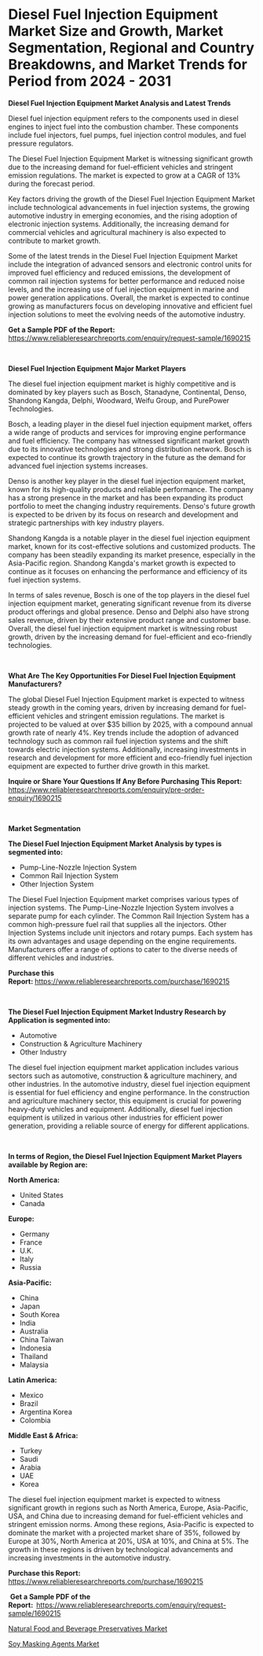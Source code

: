 <p><h1>Diesel Fuel Injection Equipment Market Size and Growth, Market Segmentation, Regional and Country Breakdowns, and Market Trends for Period from 2024 -  2031</h1></p><p><strong>Diesel Fuel Injection Equipment Market Analysis and Latest Trends</strong></p>
<p><p>Diesel fuel injection equipment refers to the components used in diesel engines to inject fuel into the combustion chamber. These components include fuel injectors, fuel pumps, fuel injection control modules, and fuel pressure regulators.</p><p>The Diesel Fuel Injection Equipment Market is witnessing significant growth due to the increasing demand for fuel-efficient vehicles and stringent emission regulations. The market is expected to grow at a CAGR of 13% during the forecast period. </p><p>Key factors driving the growth of the Diesel Fuel Injection Equipment Market include technological advancements in fuel injection systems, the growing automotive industry in emerging economies, and the rising adoption of electronic injection systems. Additionally, the increasing demand for commercial vehicles and agricultural machinery is also expected to contribute to market growth.</p><p>Some of the latest trends in the Diesel Fuel Injection Equipment Market include the integration of advanced sensors and electronic control units for improved fuel efficiency and reduced emissions, the development of common rail injection systems for better performance and reduced noise levels, and the increasing use of fuel injection equipment in marine and power generation applications. Overall, the market is expected to continue growing as manufacturers focus on developing innovative and efficient fuel injection solutions to meet the evolving needs of the automotive industry.</p></p>
<p><strong>Get a Sample PDF of the Report:&nbsp;</strong> <a href="https://www.reliableresearchreports.com/enquiry/request-sample/1690215">https://www.reliableresearchreports.com/enquiry/request-sample/1690215</a></p>
<p>&nbsp;</p>
<p><strong>Diesel Fuel Injection Equipment Major Market Players</strong></p>
<p><p>The diesel fuel injection equipment market is highly competitive and is dominated by key players such as Bosch, Stanadyne, Continental, Denso, Shandong Kangda, Delphi, Woodward, Weifu Group, and PurePower Technologies.</p><p>Bosch, a leading player in the diesel fuel injection equipment market, offers a wide range of products and services for improving engine performance and fuel efficiency. The company has witnessed significant market growth due to its innovative technologies and strong distribution network. Bosch is expected to continue its growth trajectory in the future as the demand for advanced fuel injection systems increases.</p><p>Denso is another key player in the diesel fuel injection equipment market, known for its high-quality products and reliable performance. The company has a strong presence in the market and has been expanding its product portfolio to meet the changing industry requirements. Denso's future growth is expected to be driven by its focus on research and development and strategic partnerships with key industry players.</p><p>Shandong Kangda is a notable player in the diesel fuel injection equipment market, known for its cost-effective solutions and customized products. The company has been steadily expanding its market presence, especially in the Asia-Pacific region. Shandong Kangda's market growth is expected to continue as it focuses on enhancing the performance and efficiency of its fuel injection systems.</p><p>In terms of sales revenue, Bosch is one of the top players in the diesel fuel injection equipment market, generating significant revenue from its diverse product offerings and global presence. Denso and Delphi also have strong sales revenue, driven by their extensive product range and customer base. Overall, the diesel fuel injection equipment market is witnessing robust growth, driven by the increasing demand for fuel-efficient and eco-friendly technologies.</p></p>
<p>&nbsp;</p>
<p><strong>What Are The Key Opportunities For Diesel Fuel Injection Equipment Manufacturers?</strong></p>
<p><p>The global Diesel Fuel Injection Equipment market is expected to witness steady growth in the coming years, driven by increasing demand for fuel-efficient vehicles and stringent emission regulations. The market is projected to be valued at over $35 billion by 2025, with a compound annual growth rate of nearly 4%. Key trends include the adoption of advanced technology such as common rail fuel injection systems and the shift towards electric injection systems. Additionally, increasing investments in research and development for more efficient and eco-friendly fuel injection equipment are expected to further drive growth in this market.</p></p>
<p><strong>Inquire or Share Your Questions If Any Before Purchasing This Report:</strong> <a href="https://www.reliableresearchreports.com/enquiry/pre-order-enquiry/1690215">https://www.reliableresearchreports.com/enquiry/pre-order-enquiry/1690215</a></p>
<p>&nbsp;</p>
<p><strong>Market Segmentation</strong></p>
<p><strong>The Diesel Fuel Injection Equipment Market Analysis by types is segmented into:</strong></p>
<p><ul><li>Pump-Line-Nozzle Injection System</li><li>Common Rail Injection System</li><li>Other Injection System</li></ul></p>
<p><p>The Diesel Fuel Injection Equipment market comprises various types of injection systems. The Pump-Line-Nozzle Injection System involves a separate pump for each cylinder. The Common Rail Injection System has a common high-pressure fuel rail that supplies all the injectors. Other Injection Systems include unit injectors and rotary pumps. Each system has its own advantages and usage depending on the engine requirements. Manufacturers offer a range of options to cater to the diverse needs of different vehicles and industries.</p></p>
<p><strong>Purchase this Report:&nbsp;</strong><a href="https://www.reliableresearchreports.com/purchase/1690215">https://www.reliableresearchreports.com/purchase/1690215</a></p>
<p>&nbsp;</p>
<p><strong>The Diesel Fuel Injection Equipment Market Industry Research by Application is segmented into:</strong></p>
<p><ul><li>Automotive</li><li>Construction & Agriculture Machinery</li><li>Other Industry</li></ul></p>
<p><p>The diesel fuel injection equipment market application includes various sectors such as automotive, construction & agriculture machinery, and other industries. In the automotive industry, diesel fuel injection equipment is essential for fuel efficiency and engine performance. In the construction and agriculture machinery sector, this equipment is crucial for powering heavy-duty vehicles and equipment. Additionally, diesel fuel injection equipment is utilized in various other industries for efficient power generation, providing a reliable source of energy for different applications.</p></p>
<p>&nbsp;</p>
<p><strong>In terms of Region, the Diesel Fuel Injection Equipment Market Players available by Region are:</strong></p>
<p>
    <p> <strong> North America: </strong>
        <ul>
            <li>United States</li>
            <li>Canada</li>
        </ul>
        </p> 
    <p> <strong> Europe: </strong>
        <ul>
            <li>Germany</li>
            <li>France</li>
            <li>U.K.</li>
            <li>Italy</li>
            <li>Russia</li>
        </ul>
        </p> 
    <p> <strong> Asia-Pacific: </strong>
        <ul>
            <li>China</li>
            <li>Japan</li>
            <li>South Korea</li>
            <li>India</li>
            <li>Australia</li>
            <li>China Taiwan</li>
            <li>Indonesia</li>
            <li>Thailand</li>
            <li>Malaysia</li>
        </ul>
        </p> 
    <p> <strong> Latin America: </strong>
        <ul>
            <li>Mexico</li>
            <li>Brazil</li>
            <li>Argentina Korea</li>
            <li>Colombia</li>
        </ul>
        </p> 
    <p> <strong> Middle East & Africa: </strong>
        <ul>
            <li>Turkey</li>
            <li>Saudi</li>
            <li>Arabia</li>
            <li>UAE</li>
            <li>Korea</li>
        </ul>
    </p>
    </p>
<p><p>The diesel fuel injection equipment market is expected to witness significant growth in regions such as North America, Europe, Asia-Pacific, USA, and China due to increasing demand for fuel-efficient vehicles and stringent emission norms. Among these regions, Asia-Pacific is expected to dominate the market with a projected market share of 35%, followed by Europe at 30%, North America at 20%, USA at 10%, and China at 5%. The growth in these regions is driven by technological advancements and increasing investments in the automotive industry.</p></p>
<p><strong>Purchase this Report: </strong><a href="https://www.reliableresearchreports.com/purchase/1690215">https://www.reliableresearchreports.com/purchase/1690215</a></p>
<p>&nbsp;<strong>Get a Sample PDF of the Report:&nbsp;&nbsp;</strong><a href="https://www.reliableresearchreports.com/enquiry/request-sample/1690215">https://www.reliableresearchreports.com/enquiry/request-sample/1690215</a></p>
<p><strong></strong></p>
<p><p><a href="https://github.com/RickHolmes3/Market-Research-Report-List-3/blob/main/natural-food-and-beverage-preservatives-market.md">Natural Food and Beverage Preservatives Market</a></p><p><a href="https://github.com/Alonsoolds3wq1d81czn8rbol/Market-Research-Report-List-1/blob/main/soy-masking-agents-market.md">Soy Masking Agents Market</a></p></p>